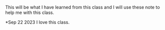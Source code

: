This will be what I have learned from this class and I will use these note to help me with this class.


*Sep 22 2023
I love this class. 

